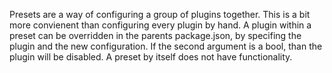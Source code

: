 Presets are a way of configuring a group of plugins together.  This is
a bit more convienent than configuring every plugin by hand.  A plugin within
a preset can be overridden in the parents package.json, by specifing the plugin
and the new configuration.   If the second argument is a bool, than the plugin
will be disabled.   A preset by itself does not have functionality.
